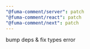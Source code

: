 ```yaml
---
"@fuma-comment/server": patch
"@fuma-comment/react": patch
"@fuma-comment/next": patch
---
```


bump deps & fix types error
